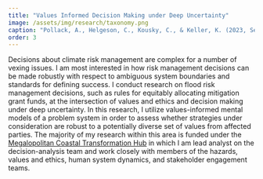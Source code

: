```yaml
---
title: "Values Informed Decision Making under Deep Uncertainty"
image: /assets/img/research/taxonomy.png
caption: "Pollack, A., Helgeson, C., Kousky, C., & Keller, K. (2023, September). Transparency on underlying values is needed for useful equity measurements. OSF Preprints. DOI: https://doi.org/10.31219/osf.io/kvyxr."
order: 3
---
```


Decisions about climate risk management are complex for a number of vexing issues. I am most interested in how risk management decisions can be made robustly with respect to ambiguous system boundaries and standards for defining success. I conduct research on flood risk management decisions, such as rules for equitably allocating mitigation grant funds, at the intersection of values and ethics and decision making under deep uncertainty. In this research, I utilize  values-informed mental models of a problem system in order to assess whether strategies under consideration are robust to a potentially diverse set of values from affected parties. The majority of my research within this area is funded under the [Megalopolitan Coastal Transformation Hub](https://coastalhub.org/focus-areas/) in which I am lead analyst on the decision-analysis team and work closely with members of the hazards, values and ethics, human system dynamics, and stakeholder engagement teams. 